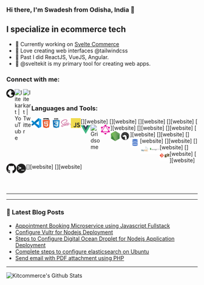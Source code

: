 ### Hi there, I'm Swadesh from Odisha, India 👋

## I specialize in ecommerce tech

- 🔭 Currently working on [Svelte Commerce](https://demo.litekart.in/)
- 🌱 Love creating web interfaces @tailwindcss 
- 🧰 Past I did ReactJS, VueJS, Angular.
- 🧰 @sveltekit is my primary tool for creating web apps.

### Connect with me:

<img align="left" alt="litekart" width="22px" src="https://raw.githubusercontent.com/iconic/open-iconic/master/svg/globe.svg" />
<img align="left" alt="litekart | YouTube" width="22px" src="https://cdn.jsdelivr.net/npm/simple-icons@v3/icons/youtube.svg" />
<img align="left" alt="litekart | Twitter" width="22px" src="https://cdn.jsdelivr.net/npm/simple-icons@v3/icons/twitter.svg" />

<br />

### Languages and Tools:

[<img align="left" alt="Visual Studio Code" width="26px" src="https://raw.githubusercontent.com/github/explore/80688e429a7d4ef2fca1e82350fe8e3517d3494d/topics/visual-studio-code/visual-studio-code.png" />][website]
[<img align="left" alt="HTML5" width="26px" src="https://raw.githubusercontent.com/github/explore/80688e429a7d4ef2fca1e82350fe8e3517d3494d/topics/html/html.png" />][website]
[<img align="left" alt="CSS3" width="26px" src="https://raw.githubusercontent.com/github/explore/80688e429a7d4ef2fca1e82350fe8e3517d3494d/topics/css/css.png" />][website]
[<img align="left" alt="Sass" width="26px" src="https://raw.githubusercontent.com/github/explore/80688e429a7d4ef2fca1e82350fe8e3517d3494d/topics/sass/sass.png" />][website]
[<img align="left" alt="JavaScript" width="26px" src="https://raw.githubusercontent.com/github/explore/80688e429a7d4ef2fca1e82350fe8e3517d3494d/topics/javascript/javascript.png" />][website]
[<img align="left" alt="Vue" width="26px" src="https://raw.githubusercontent.com/github/explore/80688e429a7d4ef2fca1e82350fe8e3517d3494d/topics/vue/vue.png" />][website]
[<img align="left" alt="Gridsome" width="26px" src="https://avatars2.githubusercontent.com/u/17981963?v=4" />][website]
[<img align="left" alt="GraphQL" width="26px" src="https://raw.githubusercontent.com/github/explore/80688e429a7d4ef2fca1e82350fe8e3517d3494d/topics/graphql/graphql.png" />][website]
[<img align="left" alt="Node.js" width="26px" src="https://raw.githubusercontent.com/github/explore/80688e429a7d4ef2fca1e82350fe8e3517d3494d/topics/nodejs/nodejs.png" />][website]
[<img align="left" alt="Deno" width="26px" src="https://raw.githubusercontent.com/github/explore/361e2821e2dea67711cde99c9c40ed357061cf27/topics/deno/deno.png" />][website]
[<img align="left" alt="SQL" width="26px" src="https://raw.githubusercontent.com/github/explore/80688e429a7d4ef2fca1e82350fe8e3517d3494d/topics/sql/sql.png" />][website]
[<img align="left" alt="MySQL" width="26px" src="https://raw.githubusercontent.com/github/explore/80688e429a7d4ef2fca1e82350fe8e3517d3494d/topics/mysql/mysql.png" />][website]
[<img align="left" alt="MongoDB" width="26px" src="https://raw.githubusercontent.com/github/explore/80688e429a7d4ef2fca1e82350fe8e3517d3494d/topics/mongodb/mongodb.png" />][website]
[<img align="left" alt="Git" width="26px" src="https://raw.githubusercontent.com/github/explore/80688e429a7d4ef2fca1e82350fe8e3517d3494d/topics/git/git.png" />][website]
[<img align="left" alt="GitHub" width="26px" src="https://raw.githubusercontent.com/github/explore/78df643247d429f6cc873026c0622819ad797942/topics/github/github.png" />][website]
[<img align="left" alt="HTML5" width="26px" src="https://raw.githubusercontent.com/github/explore/80688e429a7d4ef2fca1e82350fe8e3517d3494d/topics/terminal/terminal.png" />][website]

<br />
<br />

---

<!-- ### 📺 Latest Projects
- [Zapvi | Mobile cover customizer (https://zapvi.in/)
- [VarniJewels | The Jewellery manufacturer (https://varnijewels.com/)
- [Misiki | The Super app (https://misiki.in/)
- [Litekart | The scalable ecommerce ](https://litekart.in/)
- [LrNr | EdTech Platform] (https://lrnr.in/)
- [Frontendfun | The open source project curation tool](https://www.frontendfun.com/)
- [VueFul | Automation tool for javascript programmers] (https://codecanyon.net/item/vue-fullstack-automation-database-crud-generator-using-vuejs-nodejs-mongodb/24263858)
- [ShopNx | affiliate management platform for youtubers](https://shopnx.in/)
- [Tablez | Ecommerce project for hyper commerce](https://tablez.com/)
- [Clicky | Latest fashion commerce](https://clicky.pk/)
- [Foodfire | opens source firebase ecommerce platform](https://foodfire.info/) -->

---

### 📕 Latest Blog Posts
<!-- BLOG-POST-LIST:START -->
- [Appointment Booking Microservice using Javascript Fullstack](https://www.angularcode.com/appointment-booking-microservice-using-javascript-fullstack/)
- [Configure Vultr for Nodejs Deployment](https://www.angularcode.com/configure-vultr-for-nodejs-deployment/)
- [Steps to Configure Digital Ocean Droplet for Nodejs Application Deployment](https://www.angularcode.com/steps-to-configure-digital-ocean-droplet-for-nodejs-application-deployment/)
- [Complete steps to configure elasticsearch on Ubuntu](https://www.angularcode.com/complete-steps-to-configure-elasticsearch-on-ubuntu/)
- [Send email with PDF attachment using PHP](https://www.angularcode.com/send-email-with-pdf-attachment-using-php/)
<!-- BLOG-POST-LIST:END -->

---

<img align="left" alt="Kitcommerce's Github Stats" src="https://github-readme-stats.vercel.app/api?username=itswadesh&show_icons=true&hide_border=true" />

[facebook]: https://www.facebook.com/codenx2
[twitter]: https://twitter.com/itswadesh
[youtube]: https://youtube.com/codenx2
[linkedin]: https://linkedin.com/in/itswadesh
